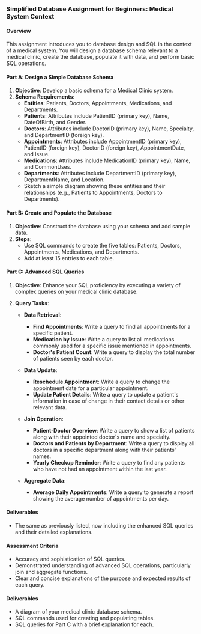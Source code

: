 ### Simplified Database Assignment for Beginners: Medical System Context

#### Overview
This assignment introduces you to database design and SQL in the context of a medical system. You will design 
a database schema relevant to a medical clinic, create the database, populate it with data, and perform basic SQL 
operations.

#### Part A: Design a Simple Database Schema
1. **Objective**: Develop a basic schema for a Medical Clinic system.
2. **Schema Requirements**:
    - **Entities**: Patients, Doctors, Appointments, Medications, and Departments.
    - **Patients**: Attributes include PatientID (primary key), Name, DateOfBirth, and Gender.
    - **Doctors**: Attributes include DoctorID (primary key), Name, Specialty, and DepartmentID (foreign key).
    - **Appointments**: Attributes include AppointmentID (primary key), PatientID (foreign key), DoctorID (foreign key), AppointmentDate, and Issue.
    - **Medications**: Attributes include MedicationID (primary key), Name, and CommonUses.
    - **Departments**: Attributes include DepartmentID (primary key), DepartmentName, and Location.
    - Sketch a simple diagram showing these entities and their relationships (e.g., Patients to Appointments, Doctors to Departments).

#### Part B: Create and Populate the Database
1. **Objective**: Construct the database using your schema and add sample data.
2. **Steps**:
    - Use SQL commands to create the five tables: Patients, Doctors, Appointments, Medications, and Departments.
    - Add at least 15 entries to each table.


#### Part C: Advanced SQL Queries
1. **Objective**: Enhance your SQL proficiency by executing a variety of complex queries on your medical clinic database.
2. **Query Tasks**:

    - **Data Retrieval**:
        - **Find Appointments**: Write a query to find all appointments for a specific patient.
        - **Medication by Issue**: Write a query to list all medications commonly used for a specific issue mentioned in appointments.
        - **Doctor's Patient Count**: Write a query to display the total number of patients seen by each doctor.

    - **Data Update**:
        - **Reschedule Appointment**: Write a query to change the appointment date for a particular appointment.
        - **Update Patient Details**: Write a query to update a patient's information in case of change in their contact details or other relevant data.

    - **Join Operation**:
        - **Patient-Doctor Overview**: Write a query to show a list of patients along with their appointed doctor's name and specialty.
        - **Doctors and Patients by Department**: Write a query to display all doctors in a specific department along with their patients' names.
        - **Yearly Checkup Reminder**: Write a query to find any patients who have not had an appointment within the last year.

    - **Aggregate Data**:
        - **Average Daily Appointments**: Write a query to generate a report showing the average number of appointments per day.

#### Deliverables
- The same as previously listed, now including the enhanced SQL queries and their detailed explanations.

#### Assessment Criteria
- Accuracy and sophistication of SQL queries.
- Demonstrated understanding of advanced SQL operations, particularly join and aggregate functions.
- Clear and concise explanations of the purpose and expected results of each query.

#### Deliverables
- A diagram of your medical clinic database schema.
- SQL commands used for creating and populating tables.
- SQL queries for Part C with a brief explanation for each.

